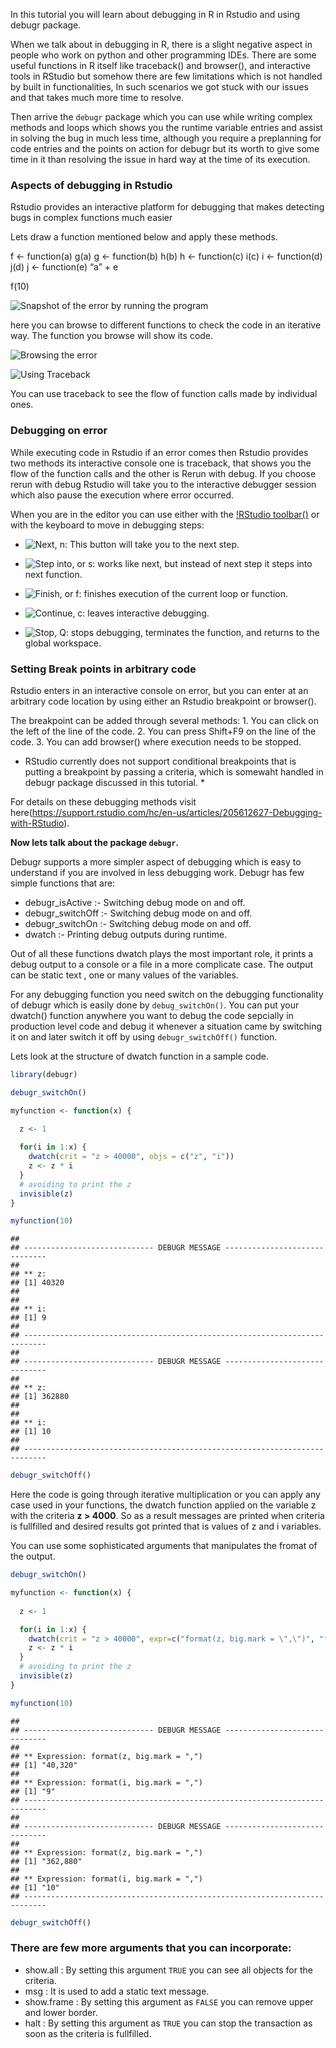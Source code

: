 In this tutorial you will learn about debugging in R in Rstudio and
using debugr package.

When we talk about in debugging in R, there is a slight negative aspect
in people who work on python and other programming IDEs. There are some
useful functions in R itself like traceback() and browser(), and
interactive tools in RStudio but somehow there are few limitations which
is not handled by built in functionalities, In such scenarios we got
stuck with our issues and that takes much more time to resolve.

Then arrive the `debugr` package which you can use while writing complex
methods and loops which shows you the runtime variable entries and
assist in solving the bug in much less time, although you require a
preplanning for code entries and the points on action for debugr but its
worth to give some time in it than resolving the issue in hard way at
the time of its execution.

### Aspects of debugging in Rstudio

Rstudio provides an interactive platform for debugging that makes
detecting bugs in complex functions much easier

Lets draw a function mentioned below and apply these methods.

f &lt;- function(a) g(a) g &lt;- function(b) h(b) h &lt;- function(c)
i(c) i &lt;- function(d) j(d) j &lt;- function(e) “a” + e

f(10)

![Snapshot of the error by running the program](Capture1.png)

here you can browse to different functions to check the code in an
iterative way. The function you browse will show its code.

![Browsing the error](Capture2.png)

![Using Traceback](Capture3.png)

You can use traceback to see the flow of function calls made by
individual ones.

### Debugging on error

While executing code in Rstudio if an error comes then Rstudio provides
two methods its interactive console one is traceback, that shows you the
flow of the function calls and the other is Rerun with debug. If you
choose rerun with debug Rstudio will take you to the interactive
debugger session which also pause the execution where error occurred.

When you are in the editor you can use either with the [!RStudio
toolbar()](Capture4.png) or with the keyboard to move in debugging
steps:

-   ![Next](Capture5.png), n: This button will take you to the next
    step.

-   ![Step into](Capture6.png), or s: works like next, but instead of
    next step it steps into next function.

-   ![Finish](Capture7.png), or f: finishes execution of the current
    loop or function.

-   ![Continue](Capture8.png), c: leaves interactive debugging.

-   ![Stop](Capture9.png), Q: stops debugging, terminates the function,
    and returns to the global workspace.

### Setting Break points in arbitrary code

Rstudio enters in an interactive console on error, but you can enter at
an arbitrary code location by using either an Rstudio breakpoint or
browser().

The breakpoint can be added through several methods: 1. You can click on
the left of the line of the code. 2. You can press Shift+F9 on the line
of the code. 3. You can add browser() where execution needs to be
stopped.

-   RStudio currently does not support conditional breakpoints that is
    putting a breakpoint by passing a criteria, which is somewaht
    handled in debugr package discussed in this tutorial. \*

For details on these debugging methods visit
here(<https://support.rstudio.com/hc/en-us/articles/205612627-Debugging-with-RStudio>).

**Now lets talk about the package `debugr`.**

Debugr supports a more simpler aspect of debugging which is easy to
understand if you are involved in less debugging work. Debugr has few
simple functions that are:

-   debugr\_isActive :- Switching debug mode on and off.
-   debugr\_switchOff :- Switching debug mode on and off.
-   debugr\_switchOn :- Switching debug mode on and off.
-   dwatch :- Printing debug outputs during runtime.

Out of all these functions dwatch plays the most important role, it
prints a debug output to a console or a file in a more complicate case.
The output can be static text , one or many values of the variables.

For any debugging function you need switch on the debugging
functionality of debugr which is easily done by `debug_switchOn()`. You
can put your dwatch() function anywhere you want to debug the code
sepcially in production level code and debug it whenever a situation
came by switching it on and later switch it off by using
`debugr_switchOff()` function.

Lets look at the structure of dwatch function in a sample code.

``` r
library(debugr)

debugr_switchOn()

myfunction <- function(x) {
  
  z <- 1

  for(i in 1:x) {
    dwatch(crit = "z > 40000", objs = c("z", "i"))
    z <- z * i
  }
  # avoiding to print the z
  invisible(z)
}

myfunction(10)
```

    ## 
    ## ----------------------------- DEBUGR MESSAGE ------------------------------
    ## 
    ## ** z:
    ## [1] 40320
    ## 
    ## 
    ## ** i:
    ## [1] 9
    ## 
    ## ---------------------------------------------------------------------------
    ## 
    ## ----------------------------- DEBUGR MESSAGE ------------------------------
    ## 
    ## ** z:
    ## [1] 362880
    ## 
    ## 
    ## ** i:
    ## [1] 10
    ## 
    ## ---------------------------------------------------------------------------

``` r
debugr_switchOff()
```

Here the code is going through iterative multiplication or you can apply
any case used in your functions, the dwatch function applied on the
variable z with the criteria **z &gt; 4000**. So as a result messages
are printed when criteria is fullfilled and desired results got printed
that is values of z and i variables.

You can use some sophisticated arguments that manipulates the fromat of
the output.

``` r
debugr_switchOn()

myfunction <- function(x) {
  
  z <- 1

  for(i in 1:x) {
    dwatch(crit = "z > 40000", expr=c("format(z, big.mark = \",\")", "format(i, big.mark = \",\")"))
    z <- z * i
  }
  # avoiding to print the z
  invisible(z)
}

myfunction(10)
```

    ## 
    ## ----------------------------- DEBUGR MESSAGE ------------------------------
    ## 
    ## ** Expression: format(z, big.mark = ",")
    ## [1] "40,320"
    ## 
    ## ** Expression: format(i, big.mark = ",")
    ## [1] "9"
    ## ---------------------------------------------------------------------------
    ## 
    ## ----------------------------- DEBUGR MESSAGE ------------------------------
    ## 
    ## ** Expression: format(z, big.mark = ",")
    ## [1] "362,880"
    ## 
    ## ** Expression: format(i, big.mark = ",")
    ## [1] "10"
    ## ---------------------------------------------------------------------------

``` r
debugr_switchOff()
```

### There are few more arguments that you can incorporate:

-   show.all : By setting this argument `TRUE` you can see all objects
    for the criteria.
-   msg : It is used to add a static text message.
-   show.frame : By setting this argument as `FALSE` you can remove
    upper and lower border.
-   halt : By setting this argument as `TRUE` you can stop the
    transaction as soon as the criteria is fullfilled.
